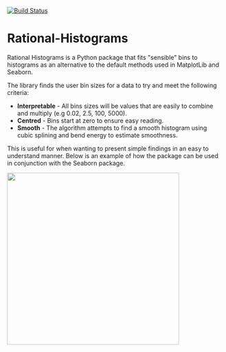 [![Build Status](https://www.travis-ci.com/jamiebarker0310/Rational-Histograms.svg?branch=main)](https://www.travis-ci.com/jamiebarker0310/Rational-Histograms) 
# Rational-Histograms
Rational Histograms is a Python package that fits "sensible" bins to histograms as an alternative to the default methods used in MatplotLib and Seaborn.

The library finds the user bin sizes for a data to try and meet the following criteria:

- **Interpretable** - All bins sizes will be values that are easily to combine and multiply (e.g 0.02, 2.5, 100, 5000).
- **Centred** - Bins start at zero to ensure easy reading.
- **Smooth** - The algorithm attempts to find a smooth histogram using cubic splining and bend energy to estimate smoothness.

This is useful for when wanting to present simple findings in an easy to understand manner. Below is an example of how the package can be used in conjunction with the Seaborn package.

<img src="https://user-images.githubusercontent.com/37461124/106815523-e554b600-666b-11eb-9cae-349dfc06df7c.png" width="400"/>


